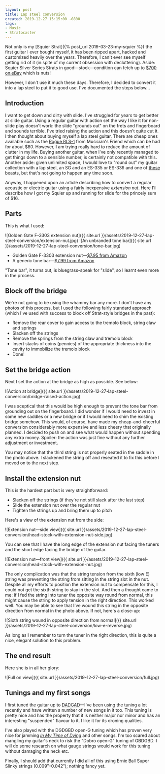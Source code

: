 ```yaml
---
layout: post
title: Lap steel conversion
created: 2019-12-27 15:15:00 -0800
tags:
- Music
- Stratocaster
---
```

Not only is my [Squier Strat]({% post_url 2019-03-23-my-squier %}) the first guitar I ever bought myself, it has been ripped apart, hacked and customized heavily over the years. Therefore, I can't ever see myself getting rid of it (in spite of my current obsession with decluttering). Aside: Squier Silver Series Strats in good&mdash;stock&mdash;condition can fetch up to [$700 on eBay][squier-ebay] which is nuts!

However, I don't use it much these days. Therefore, I decided to convert it into a lap steel to put it to good use. I've documented the steps below&hellip;

## Introduction

I want to get down and dirty with slide. I've struggled for years to get better at slide guitar. Using a regular guitar with action set the way I like it for non-slide play doesn't work: the slide "grounds out" on the frets and fingerboard and sounds terrible. I've tried raising the action and this doesn't quite cut it. I then thought about buying myself a lap steel guitar. There are cheap ones available such as the [Rogue RLS-1][rogue-rls-1] from Musician's Friend which can be had for about $80. However, I am trying really hard to reduce the amount of clutter in my life. Buying another guitar, when I've only recently managed to get things down to a sensible number, is certainly not compatible with this. Another aside: given unlimited space, I would love to "round out" my guitar collection with a lap steel, an SG and an ES-335 or ES-339 and one of [these][kingbolt-ra] beasts, but that's not going to happen any time soon.

Anyway, I happened upon an article describing how to convert a regular acoustic or electric guitar using a fairly inexpensive _extension nut_. Here I'll describe how I got my Squier up and running for slide for the princely sum of $16.

## Parts

This is what I used:

![Golden Gate F-3303 extension nut]({{ site.url }}/assets/2019-12-27-lap-steel-conversion/extension-nut.jpg)
![An unbranded tone bar]({{ site.url }}/assets/2019-12-27-lap-steel-conversion/tone-bar.jpg)

* Golden Gate F-3303 extension nut&mdash;[$7.95 from Amazon][amazon-extension-nut]
* A generic tone bar&mdash;[$7.99 from Amazon][amazon-tone-bar]

"Tone bar", it turns out, is bluegrass-speak for "slide", so I learnt even more in the process.

## Block off the bridge

We're not going to be using the whammy bar any more. I don't have any photos of this process, but I used the following fairly standard approach (which I've used with success to block off Strat-style bridges in the past):

* Remove the rear cover to gain access to the tremolo block, string claw and springs
* Slacken off the strings
* Remove the springs from the string claw and tremolo block
* Insert stacks of coins (pennies) of the appropriate thickness into the cavity to immobilize the tremolo block
* Done!

## Set the bridge action

Next I set the action at the bridge as high as possible. See below:

![Action at bridge]({{ site.url }}/assets/2019-12-27-lap-steel-conversion/bridge-raised-action.jpg)

I was sceptical that this would be high enough to prevent the tone bar from grounding out on the fingerboard. I did wonder if I would need to invest in some new saddles or a new bridge or if I would need to shim the existing bridge somehow. This would, of course, have made my cheap-and-cheerful conversion considerably more expensive and less cheery that originally planned. I decided to push on and see what would happen without spending any extra money. Spoiler: the action was just fine without any further adjustment or investment.

You may notice that the third string is not properly seated in the saddle in the photo above. I slackened the string off and reseated it to fix this before I moved on to the next step.

## Install the extension nut

This is the hardest part but is very straightforward:

* Slacken off the strings (if they're not still slack after the last step)
* Slide the extension nut over the regular nut
* Tighten the strings up and bring them up to pitch

Here's a view of the extension nut from the side:

![Extension nut&mdash;side view]({{ site.url }}/assets/2019-12-27-lap-steel-conversion/head-stock-with-extension-nut-side.jpg)

You can see that I have the long edge of the extension nut facing the tuners and the short edge facing the bridge of the guitar.

![Extension nut&mdash;front view]({{ site.url }}/assets/2019-12-27-lap-steel-conversion/head-stock-with-extension-nut.jpg)

The only complication was that the string tension from the sixth (low E) string was preventing the string from sitting in the string slot in the nut. Despite all my efforts to position the extension nut to compensate for this, I could not get the sixth string to stay in the slot. And then a thought came to me: if I fed the string into tuner the opposite way round from normal, this might cause the string to apply tension in the right direction. This worked well. You may be able to see that I've wound this string in the opposite direction from normal in the photo above. If not, here's a close-up:

![Sixth string wound in opposite direction from normal]({{ site.url }}/assets/2019-12-27-lap-steel-conversion/low-e-reverse.jpg)

As long as I remember to turn the tuner in the right direction, this is quite a nice, elegant solution to this problem.

## The end result

Here she is in all her glory:

![Full on view]({{ site.url }}/assets/2019-12-27-lap-steel-conversion/full.jpg)

## Tunings and my first songs

I first tuned the guitar up to [DADGAD][wikipedia-dadgad]&mdash;I've been using the tuning a lot recently and have written a number of new songs in it too. This tuning is pretty nice and has the property that it is neither major nor minor and has an interesting "suspended" flavour to it. I like it for its droning qualities.

I've also played with the DGDGBD open-G tuning which has proven very nice for jamming [_In My Time of Dying_][in-my-time-of-dying] and other songs. I'm too scared about mangling my guitar's neck to risk the "Dobro open-G" tuning of GBDGBD. I will do some research on what gauge strings would work for this tuning without damaging the neck etc.

Finally, I should add that currently I did all of this using Ernie Ball Super Slinky strings (0.009&Prime;&ndash;0.042&Prime;); nothing fancy yet.

[amazon-extension-nut]: https://www.amazon.com/gp/product/B0002Z3N8O/ref=ppx_yo_dt_b_asin_title_o06_s00?ie=UTF8&psc=1
[amazon-tone-bar]: https://www.amazon.com/gp/product/B07GXDVX8G/ref=ppx_yo_dt_b_asin_title_o07_s00?ie=UTF8&psc=1
[in-my-time-of-dying]: https://tabs.ultimate-guitar.com/tab/led-zeppelin/in-my-time-of-dying-tabs-1184138
[kingbolt-ra]: https://www.reverendguitars.com/guitars/kingbolt-ra
[rogue-rls-1]: https://www.musiciansfriend.com/folk-traditional-instruments/rogue-rls-1-lap-steel-guitar-with-stand-and-gig-bag
[squier-ebay]: https://www.ebay.com/itm/Squier-By-Fender-Sst-33-Silver-Series-Made-In-Japan-Returns-Ok-Uf726/143474931903?hash=item2167c5b8bf:g:3b8AAOSwzO9d-T~c
[wikipedia-dadgad]: https://en.wikipedia.org/wiki/DADGAD
